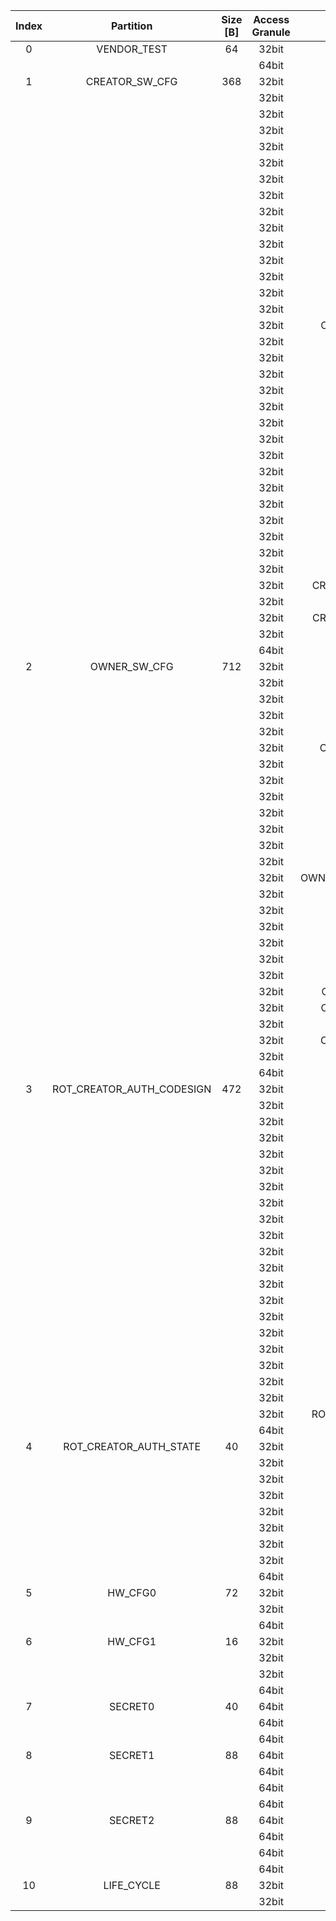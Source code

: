<!--
DO NOT EDIT THIS FILE DIRECTLY.
It has been generated with ./util/topgen.py -t hw/top_integrated_earlgrey/data/top_integrated_earlgrey.hjson
-->

|  Index  |         Partition         |  Size [B]  |  Access Granule  |                                    Item                                     |  Byte Address  |  Size [B]  |
|:-------:|:-------------------------:|:----------:|:----------------:|:---------------------------------------------------------------------------:|:--------------:|:----------:|
|    0    |        VENDOR_TEST        |     64     |      32bit       |                                   SCRATCH                                   |     0x000      |     56     |
|         |                           |            |      64bit       |               [VENDOR_TEST_DIGEST](#Reg_vendor_test_digest_0)               |     0x038      |     8      |
|    1    |      CREATOR_SW_CFG       |    368     |      32bit       |                           CREATOR_SW_CFG_AST_CFG                            |     0x040      |    156     |
|         |                           |            |      32bit       |                         CREATOR_SW_CFG_AST_INIT_EN                          |     0x0DC      |     4      |
|         |                           |            |      32bit       |                         CREATOR_SW_CFG_ROM_EXT_SKU                          |     0x0E0      |     4      |
|         |                           |            |      32bit       |                       CREATOR_SW_CFG_SIGVERIFY_SPX_EN                       |     0x0E4      |     4      |
|         |                           |            |      32bit       |                    CREATOR_SW_CFG_FLASH_DATA_DEFAULT_CFG                    |     0x0E8      |     4      |
|         |                           |            |      32bit       |                   CREATOR_SW_CFG_FLASH_INFO_BOOT_DATA_CFG                   |     0x0EC      |     4      |
|         |                           |            |      32bit       |                  CREATOR_SW_CFG_FLASH_HW_INFO_CFG_OVERRIDE                  |     0x0F0      |     4      |
|         |                           |            |      32bit       |                            CREATOR_SW_CFG_RNG_EN                            |     0x0F4      |     4      |
|         |                           |            |      32bit       |                          CREATOR_SW_CFG_JITTER_EN                           |     0x0F8      |     4      |
|         |                           |            |      32bit       |                      CREATOR_SW_CFG_RET_RAM_RESET_MASK                      |     0x0FC      |     4      |
|         |                           |            |      32bit       |                         CREATOR_SW_CFG_MANUF_STATE                          |     0x100      |     4      |
|         |                           |            |      32bit       |                         CREATOR_SW_CFG_ROM_EXEC_EN                          |     0x104      |     4      |
|         |                           |            |      32bit       |                           CREATOR_SW_CFG_CPUCTRL                            |     0x108      |     4      |
|         |                           |            |      32bit       |                     CREATOR_SW_CFG_MIN_SEC_VER_ROM_EXT                      |     0x10C      |     4      |
|         |                           |            |      32bit       |                       CREATOR_SW_CFG_MIN_SEC_VER_BL0                        |     0x110      |     4      |
|         |                           |            |      32bit       |                 CREATOR_SW_CFG_DEFAULT_BOOT_DATA_IN_PROD_EN                 |     0x114      |     4      |
|         |                           |            |      32bit       |                         CREATOR_SW_CFG_RMA_SPIN_EN                          |     0x118      |     4      |
|         |                           |            |      32bit       |                       CREATOR_SW_CFG_RMA_SPIN_CYCLES                        |     0x11C      |     4      |
|         |                           |            |      32bit       |                    CREATOR_SW_CFG_RNG_REPCNT_THRESHOLDS                     |     0x120      |     4      |
|         |                           |            |      32bit       |                    CREATOR_SW_CFG_RNG_REPCNTS_THRESHOLDS                    |     0x124      |     4      |
|         |                           |            |      32bit       |                   CREATOR_SW_CFG_RNG_ADAPTP_HI_THRESHOLDS                   |     0x128      |     4      |
|         |                           |            |      32bit       |                   CREATOR_SW_CFG_RNG_ADAPTP_LO_THRESHOLDS                   |     0x12C      |     4      |
|         |                           |            |      32bit       |                    CREATOR_SW_CFG_RNG_BUCKET_THRESHOLDS                     |     0x130      |     4      |
|         |                           |            |      32bit       |                   CREATOR_SW_CFG_RNG_MARKOV_HI_THRESHOLDS                   |     0x134      |     4      |
|         |                           |            |      32bit       |                   CREATOR_SW_CFG_RNG_MARKOV_LO_THRESHOLDS                   |     0x138      |     4      |
|         |                           |            |      32bit       |                   CREATOR_SW_CFG_RNG_EXTHT_HI_THRESHOLDS                    |     0x13C      |     4      |
|         |                           |            |      32bit       |                   CREATOR_SW_CFG_RNG_EXTHT_LO_THRESHOLDS                    |     0x140      |     4      |
|         |                           |            |      32bit       |                     CREATOR_SW_CFG_RNG_ALERT_THRESHOLD                      |     0x144      |     4      |
|         |                           |            |      32bit       |                   CREATOR_SW_CFG_RNG_HEALTH_CONFIG_DIGEST                   |     0x148      |     4      |
|         |                           |            |      32bit       |                      CREATOR_SW_CFG_SRAM_KEY_RENEW_EN                       |     0x14C      |     4      |
|         |                           |            |      32bit       |                     CREATOR_SW_CFG_IMMUTABLE_ROM_EXT_EN                     |     0x150      |     4      |
|         |                           |            |      32bit       |                CREATOR_SW_CFG_IMMUTABLE_ROM_EXT_START_OFFSET                |     0x154      |     4      |
|         |                           |            |      32bit       |                   CREATOR_SW_CFG_IMMUTABLE_ROM_EXT_LENGTH                   |     0x158      |     4      |
|         |                           |            |      32bit       |                CREATOR_SW_CFG_IMMUTABLE_ROM_EXT_SHA256_HASH                 |     0x15C      |     32     |
|         |                           |            |      32bit       |                           CREATOR_SW_CFG_RESERVED                           |     0x17C      |     32     |
|         |                           |            |      64bit       |            [CREATOR_SW_CFG_DIGEST](#Reg_creator_sw_cfg_digest_0)            |     0x1A8      |     8      |
|    2    |       OWNER_SW_CFG        |    712     |      32bit       |                      OWNER_SW_CFG_ROM_ERROR_REPORTING                       |     0x1B0      |     4      |
|         |                           |            |      32bit       |                       OWNER_SW_CFG_ROM_BOOTSTRAP_DIS                        |     0x1B4      |     4      |
|         |                           |            |      32bit       |                       OWNER_SW_CFG_ROM_ALERT_CLASS_EN                       |     0x1B8      |     4      |
|         |                           |            |      32bit       |                      OWNER_SW_CFG_ROM_ALERT_ESCALATION                      |     0x1BC      |     4      |
|         |                           |            |      32bit       |                    OWNER_SW_CFG_ROM_ALERT_CLASSIFICATION                    |     0x1C0      |    320     |
|         |                           |            |      32bit       |                 OWNER_SW_CFG_ROM_LOCAL_ALERT_CLASSIFICATION                 |     0x300      |     64     |
|         |                           |            |      32bit       |                     OWNER_SW_CFG_ROM_ALERT_ACCUM_THRESH                     |     0x340      |     16     |
|         |                           |            |      32bit       |                    OWNER_SW_CFG_ROM_ALERT_TIMEOUT_CYCLES                    |     0x350      |     16     |
|         |                           |            |      32bit       |                     OWNER_SW_CFG_ROM_ALERT_PHASE_CYCLES                     |     0x360      |     64     |
|         |                           |            |      32bit       |                     OWNER_SW_CFG_ROM_ALERT_DIGEST_PROD                      |     0x3A0      |     4      |
|         |                           |            |      32bit       |                   OWNER_SW_CFG_ROM_ALERT_DIGEST_PROD_END                    |     0x3A4      |     4      |
|         |                           |            |      32bit       |                      OWNER_SW_CFG_ROM_ALERT_DIGEST_DEV                      |     0x3A8      |     4      |
|         |                           |            |      32bit       |                      OWNER_SW_CFG_ROM_ALERT_DIGEST_RMA                      |     0x3AC      |     4      |
|         |                           |            |      32bit       |               OWNER_SW_CFG_ROM_WATCHDOG_BITE_THRESHOLD_CYCLES               |     0x3B0      |     4      |
|         |                           |            |      32bit       |                     OWNER_SW_CFG_ROM_KEYMGR_OTP_MEAS_EN                     |     0x3B4      |     4      |
|         |                           |            |      32bit       |                          OWNER_SW_CFG_MANUF_STATE                           |     0x3B8      |     4      |
|         |                           |            |      32bit       |                       OWNER_SW_CFG_ROM_RSTMGR_INFO_EN                       |     0x3BC      |     4      |
|         |                           |            |      32bit       |                      OWNER_SW_CFG_ROM_EXT_BOOTSTRAP_EN                      |     0x3C0      |     4      |
|         |                           |            |      32bit       |                   OWNER_SW_CFG_ROM_SENSOR_CTRL_ALERT_CFG                    |     0x3C4      |     12     |
|         |                           |            |      32bit       |                      OWNER_SW_CFG_ROM_SRAM_READBACK_EN                      |     0x3D0      |     4      |
|         |                           |            |      32bit       |                  OWNER_SW_CFG_ROM_PRESERVE_RESET_REASON_EN                  |     0x3D4      |     4      |
|         |                           |            |      32bit       |                  OWNER_SW_CFG_ROM_RESET_REASON_CHECK_VALUE                  |     0x3D8      |     4      |
|         |                           |            |      32bit       |                         OWNER_SW_CFG_ROM_BANNER_EN                          |     0x3DC      |     4      |
|         |                           |            |      32bit       |                  OWNER_SW_CFG_ROM_FLASH_ECC_EXC_HANDLER_EN                  |     0x3E0      |     4      |
|         |                           |            |      32bit       |                            OWNER_SW_CFG_RESERVED                            |     0x3E4      |    128     |
|         |                           |            |      64bit       |              [OWNER_SW_CFG_DIGEST](#Reg_owner_sw_cfg_digest_0)              |     0x470      |     8      |
|    3    | ROT_CREATOR_AUTH_CODESIGN |    472     |      32bit       |                  ROT_CREATOR_AUTH_CODESIGN_ECDSA_KEY_TYPE0                  |     0x478      |     4      |
|         |                           |            |      32bit       |                    ROT_CREATOR_AUTH_CODESIGN_ECDSA_KEY0                     |     0x47C      |     64     |
|         |                           |            |      32bit       |                  ROT_CREATOR_AUTH_CODESIGN_ECDSA_KEY_TYPE1                  |     0x4BC      |     4      |
|         |                           |            |      32bit       |                    ROT_CREATOR_AUTH_CODESIGN_ECDSA_KEY1                     |     0x4C0      |     64     |
|         |                           |            |      32bit       |                  ROT_CREATOR_AUTH_CODESIGN_ECDSA_KEY_TYPE2                  |     0x500      |     4      |
|         |                           |            |      32bit       |                    ROT_CREATOR_AUTH_CODESIGN_ECDSA_KEY2                     |     0x504      |     64     |
|         |                           |            |      32bit       |                  ROT_CREATOR_AUTH_CODESIGN_ECDSA_KEY_TYPE3                  |     0x544      |     4      |
|         |                           |            |      32bit       |                    ROT_CREATOR_AUTH_CODESIGN_ECDSA_KEY3                     |     0x548      |     64     |
|         |                           |            |      32bit       |                   ROT_CREATOR_AUTH_CODESIGN_SPX_KEY_TYPE0                   |     0x588      |     4      |
|         |                           |            |      32bit       |                     ROT_CREATOR_AUTH_CODESIGN_SPX_KEY0                      |     0x58C      |     32     |
|         |                           |            |      32bit       |                  ROT_CREATOR_AUTH_CODESIGN_SPX_KEY_CONFIG0                  |     0x5AC      |     4      |
|         |                           |            |      32bit       |                   ROT_CREATOR_AUTH_CODESIGN_SPX_KEY_TYPE1                   |     0x5B0      |     4      |
|         |                           |            |      32bit       |                     ROT_CREATOR_AUTH_CODESIGN_SPX_KEY1                      |     0x5B4      |     32     |
|         |                           |            |      32bit       |                  ROT_CREATOR_AUTH_CODESIGN_SPX_KEY_CONFIG1                  |     0x5D4      |     4      |
|         |                           |            |      32bit       |                   ROT_CREATOR_AUTH_CODESIGN_SPX_KEY_TYPE2                   |     0x5D8      |     4      |
|         |                           |            |      32bit       |                     ROT_CREATOR_AUTH_CODESIGN_SPX_KEY2                      |     0x5DC      |     32     |
|         |                           |            |      32bit       |                  ROT_CREATOR_AUTH_CODESIGN_SPX_KEY_CONFIG2                  |     0x5FC      |     4      |
|         |                           |            |      32bit       |                   ROT_CREATOR_AUTH_CODESIGN_SPX_KEY_TYPE3                   |     0x600      |     4      |
|         |                           |            |      32bit       |                     ROT_CREATOR_AUTH_CODESIGN_SPX_KEY3                      |     0x604      |     32     |
|         |                           |            |      32bit       |                  ROT_CREATOR_AUTH_CODESIGN_SPX_KEY_CONFIG3                  |     0x624      |     4      |
|         |                           |            |      32bit       |                ROT_CREATOR_AUTH_CODESIGN_BLOCK_SHA2_256_HASH                |     0x628      |     32     |
|         |                           |            |      64bit       | [ROT_CREATOR_AUTH_CODESIGN_DIGEST](#Reg_rot_creator_auth_codesign_digest_0) |     0x648      |     8      |
|    4    |  ROT_CREATOR_AUTH_STATE   |     40     |      32bit       |                      ROT_CREATOR_AUTH_STATE_ECDSA_KEY0                      |     0x650      |     4      |
|         |                           |            |      32bit       |                      ROT_CREATOR_AUTH_STATE_ECDSA_KEY1                      |     0x654      |     4      |
|         |                           |            |      32bit       |                      ROT_CREATOR_AUTH_STATE_ECDSA_KEY2                      |     0x658      |     4      |
|         |                           |            |      32bit       |                      ROT_CREATOR_AUTH_STATE_ECDSA_KEY3                      |     0x65C      |     4      |
|         |                           |            |      32bit       |                       ROT_CREATOR_AUTH_STATE_SPX_KEY0                       |     0x660      |     4      |
|         |                           |            |      32bit       |                       ROT_CREATOR_AUTH_STATE_SPX_KEY1                       |     0x664      |     4      |
|         |                           |            |      32bit       |                       ROT_CREATOR_AUTH_STATE_SPX_KEY2                       |     0x668      |     4      |
|         |                           |            |      32bit       |                       ROT_CREATOR_AUTH_STATE_SPX_KEY3                       |     0x66C      |     4      |
|         |                           |            |      64bit       |    [ROT_CREATOR_AUTH_STATE_DIGEST](#Reg_rot_creator_auth_state_digest_0)    |     0x670      |     8      |
|    5    |          HW_CFG0          |     72     |      32bit       |                                  DEVICE_ID                                  |     0x678      |     32     |
|         |                           |            |      32bit       |                                 MANUF_STATE                                 |     0x698      |     32     |
|         |                           |            |      64bit       |                   [HW_CFG0_DIGEST](#Reg_hw_cfg0_digest_0)                   |     0x6B8      |     8      |
|    6    |          HW_CFG1          |     16     |      32bit       |                               EN_SRAM_IFETCH                                |     0x6C0      |     1      |
|         |                           |            |      32bit       |                            EN_CSRNG_SW_APP_READ                             |     0x6C1      |     1      |
|         |                           |            |      32bit       |                            DIS_RV_DM_LATE_DEBUG                             |     0x6C2      |     1      |
|         |                           |            |      64bit       |                   [HW_CFG1_DIGEST](#Reg_hw_cfg1_digest_0)                   |     0x6C8      |     8      |
|    7    |          SECRET0          |     40     |      64bit       |                              TEST_UNLOCK_TOKEN                              |     0x6D0      |     16     |
|         |                           |            |      64bit       |                               TEST_EXIT_TOKEN                               |     0x6E0      |     16     |
|         |                           |            |      64bit       |                   [SECRET0_DIGEST](#Reg_secret0_digest_0)                   |     0x6F0      |     8      |
|    8    |          SECRET1          |     88     |      64bit       |                             FLASH_ADDR_KEY_SEED                             |     0x6F8      |     32     |
|         |                           |            |      64bit       |                             FLASH_DATA_KEY_SEED                             |     0x718      |     32     |
|         |                           |            |      64bit       |                             SRAM_DATA_KEY_SEED                              |     0x738      |     16     |
|         |                           |            |      64bit       |                   [SECRET1_DIGEST](#Reg_secret1_digest_0)                   |     0x748      |     8      |
|    9    |          SECRET2          |     88     |      64bit       |                                  RMA_TOKEN                                  |     0x750      |     16     |
|         |                           |            |      64bit       |                           CREATOR_ROOT_KEY_SHARE0                           |     0x760      |     32     |
|         |                           |            |      64bit       |                           CREATOR_ROOT_KEY_SHARE1                           |     0x780      |     32     |
|         |                           |            |      64bit       |                   [SECRET2_DIGEST](#Reg_secret2_digest_0)                   |     0x7A0      |     8      |
|   10    |        LIFE_CYCLE         |     88     |      32bit       |                              LC_TRANSITION_CNT                              |     0x7A8      |     48     |
|         |                           |            |      32bit       |                                  LC_STATE                                   |     0x7D8      |     40     |
